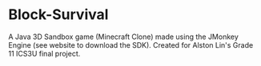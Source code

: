 # Block-Survival
A Java 3D Sandbox game (Minecraft Clone) made using the JMonkey Engine (see website to download the SDK).
Created for Alston Lin's Grade 11 ICS3U final project.
